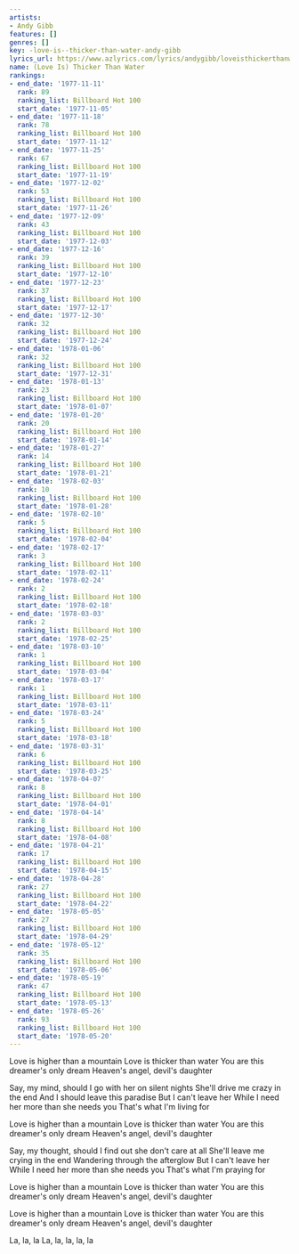 ```yaml
---
artists:
- Andy Gibb
features: []
genres: []
key: -love-is--thicker-than-water-andy-gibb
lyrics_url: https://www.azlyrics.com/lyrics/andygibb/loveisthickerthanwater.html
name: (Love Is) Thicker Than Water
rankings:
- end_date: '1977-11-11'
  rank: 89
  ranking_list: Billboard Hot 100
  start_date: '1977-11-05'
- end_date: '1977-11-18'
  rank: 78
  ranking_list: Billboard Hot 100
  start_date: '1977-11-12'
- end_date: '1977-11-25'
  rank: 67
  ranking_list: Billboard Hot 100
  start_date: '1977-11-19'
- end_date: '1977-12-02'
  rank: 53
  ranking_list: Billboard Hot 100
  start_date: '1977-11-26'
- end_date: '1977-12-09'
  rank: 43
  ranking_list: Billboard Hot 100
  start_date: '1977-12-03'
- end_date: '1977-12-16'
  rank: 39
  ranking_list: Billboard Hot 100
  start_date: '1977-12-10'
- end_date: '1977-12-23'
  rank: 37
  ranking_list: Billboard Hot 100
  start_date: '1977-12-17'
- end_date: '1977-12-30'
  rank: 32
  ranking_list: Billboard Hot 100
  start_date: '1977-12-24'
- end_date: '1978-01-06'
  rank: 32
  ranking_list: Billboard Hot 100
  start_date: '1977-12-31'
- end_date: '1978-01-13'
  rank: 23
  ranking_list: Billboard Hot 100
  start_date: '1978-01-07'
- end_date: '1978-01-20'
  rank: 20
  ranking_list: Billboard Hot 100
  start_date: '1978-01-14'
- end_date: '1978-01-27'
  rank: 14
  ranking_list: Billboard Hot 100
  start_date: '1978-01-21'
- end_date: '1978-02-03'
  rank: 10
  ranking_list: Billboard Hot 100
  start_date: '1978-01-28'
- end_date: '1978-02-10'
  rank: 5
  ranking_list: Billboard Hot 100
  start_date: '1978-02-04'
- end_date: '1978-02-17'
  rank: 3
  ranking_list: Billboard Hot 100
  start_date: '1978-02-11'
- end_date: '1978-02-24'
  rank: 2
  ranking_list: Billboard Hot 100
  start_date: '1978-02-18'
- end_date: '1978-03-03'
  rank: 2
  ranking_list: Billboard Hot 100
  start_date: '1978-02-25'
- end_date: '1978-03-10'
  rank: 1
  ranking_list: Billboard Hot 100
  start_date: '1978-03-04'
- end_date: '1978-03-17'
  rank: 1
  ranking_list: Billboard Hot 100
  start_date: '1978-03-11'
- end_date: '1978-03-24'
  rank: 5
  ranking_list: Billboard Hot 100
  start_date: '1978-03-18'
- end_date: '1978-03-31'
  rank: 6
  ranking_list: Billboard Hot 100
  start_date: '1978-03-25'
- end_date: '1978-04-07'
  rank: 8
  ranking_list: Billboard Hot 100
  start_date: '1978-04-01'
- end_date: '1978-04-14'
  rank: 8
  ranking_list: Billboard Hot 100
  start_date: '1978-04-08'
- end_date: '1978-04-21'
  rank: 17
  ranking_list: Billboard Hot 100
  start_date: '1978-04-15'
- end_date: '1978-04-28'
  rank: 27
  ranking_list: Billboard Hot 100
  start_date: '1978-04-22'
- end_date: '1978-05-05'
  rank: 27
  ranking_list: Billboard Hot 100
  start_date: '1978-04-29'
- end_date: '1978-05-12'
  rank: 35
  ranking_list: Billboard Hot 100
  start_date: '1978-05-06'
- end_date: '1978-05-19'
  rank: 47
  ranking_list: Billboard Hot 100
  start_date: '1978-05-13'
- end_date: '1978-05-26'
  rank: 93
  ranking_list: Billboard Hot 100
  start_date: '1978-05-20'
---
```


Love is higher than a mountain
Love is thicker than water
You are this dreamer's only dream
Heaven's angel, devil's daughter

Say, my mind, should I go with her on silent nights
She'll drive me crazy in the end
And I should leave this paradise
But I can't leave her
While I need her more than she needs you
That's what I'm living for

Love is higher than a mountain
Love is thicker than water
You are this dreamer's only dream
Heaven's angel, devil's daughter

Say, my thought, should I find out she don't care at all
She'll leave me crying in the end
Wandering through the afterglow
But I can't leave her
While I need her more than she needs you
That's what I'm praying for

Love is higher than a mountain
Love is thicker than water
You are this dreamer's only dream
Heaven's angel, devil's daughter

Love is higher than a mountain
Love is thicker than water
You are this dreamer's only dream
Heaven's angel, devil's daughter

La, la, la
La, la, la, la, la



